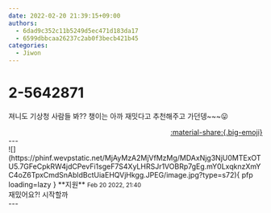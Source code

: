 ```yaml
---
date: 2022-02-20 21:39:15+09:00
authors:
  - 6dad9c352c11b5249d5ec471d183da17
  - 6599dbbcaa26237c2ab0f3becb421b45
categories:
  - Jiwon
---
```


# 2-5642871

<div class="post-container" markdown="1">
<div class="content-container md-sidebar__scrollwrap" markdown="1">

져니도 기상청 사람들 봐?? 챙이는 아까 재밋다고 추천해주고 가던뎅~~~😛

</div>
</div>

<div style="text-align: right;" markdown="1">
<a href="https://weverse.io/fromis9/fanpost/2-5642871" style="text-align: right;">:material-share:{.big-emoji}</a>
</div>
---

<div class="comments-container md-sidebar__scrollwrap" markdown="1">
<div class="comment" markdown="1">
<div class='id-container' markdown="1">
![](https://phinf.wevpstatic.net/MjAyMzA2MjVfMzMg/MDAxNjg3NjU0MTExOTU5.7GFeCpkRW4jdCPevFi1sgeF7S4XyLHRSJr1VOBRp7gEg.mY0LxqknzXmYC4oZ6TpxCmdSnAbldBctUiaEHQVjHkgg.JPEG/image.jpg?type=s72){ pfp loading=lazy }
**<span class="artist">지원</span>** <small>Feb 20 2022, 21:40</small><br>
</div>
<div class='comment-body' markdown="1">
재밌어요?! 시작할까
</div>
</div>
</div>
---
